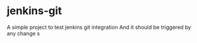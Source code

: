 # jenkins-git

A simple project to test jenkins git integration
And it should be triggered by any change s 
